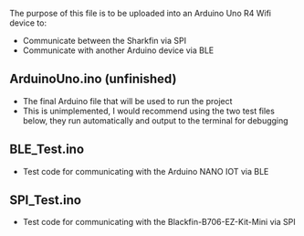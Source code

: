 The purpose of this file is to be uploaded into an Arduino Uno R4 Wifi device to:
- Communicate between the Sharkfin via SPI
- Communicate with another Arduino device via BLE

## ArduinoUno.ino (unfinished)
-  The final Arduino file that will be used to run the project
-  This is unimplemented, I would recommend using the two test files below, they run automatically and output to the terminal for debugging


## BLE_Test.ino
-  Test code for communicating with the Arduino NANO IOT via BLE

## SPI_Test.ino
-  Test code for communicating with the Blackfin-B706-EZ-Kit-Mini via SPI
